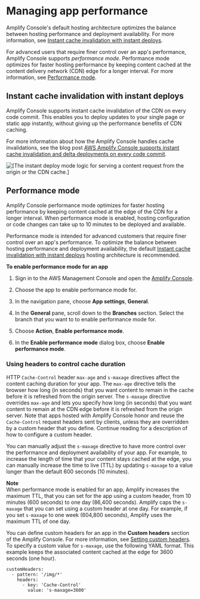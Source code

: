 # Managing app performance<a name="ttl"></a>

Amplify Console's default hosting architecture optimizes the balance between hosting performance and deployment availability\. For more information, see [Instant cache invalidation with instant deploys](#Instant-cache-invalidation-with-instant-deploys)\. 

For advanced users that require finer control over an app's performance, Amplify Console supports *performance mode*\. Performance mode optimizes for faster hosting performance by keeping content cached at the content delivery network \(CDN\) edge for a longer interval\. For more information, see [Performance mode](#Performance-mode)\.

## Instant cache invalidation with instant deploys<a name="Instant-cache-invalidation-with-instant-deploys"></a>

Amplify Console supports instant cache invalidation of the CDN on every code commit\. This enables you to deploy updates to your single page or static app instantly, without giving up the performance benefits of CDN caching\.

 For more information about how the Amplify Console handles cache invalidations, see the blog post [AWS Amplify Console supports instant cache invalidation and delta deployments on every code commit](http://aws.amazon.com/blogs/mobile/aws-amplify-console-supports-instant-cache-invalidation-and-delta-deployments/)\.

![\[The instant deploy mode logic for serving a content request from the origin or the CDN cache.\]](http://docs.aws.amazon.com/amplify/latest/userguide/images/instant-cache-invalidation.png)

## Performance mode<a name="Performance-mode"></a>

Amplify Console performance mode optimizes for faster hosting performance by keeping content cached at the edge of the CDN for a longer interval\. When performance mode is enabled, hosting configuration or code changes can take up to 10 minutes to be deployed and available\.

Performance mode is intended for advanced customers that require finer control over an app's performance\. To optimize the balance between hosting performance and deployment availability, the default [Instant cache invalidation with instant deploys](#Instant-cache-invalidation-with-instant-deploys) hosting architecture is recommended\.

**To enable performance mode for an app**

1. Sign in to the AWS Management Console and open the [Amplify Console](https://console.aws.amazon.com/amplify/)\.

1. Choose the app to enable performance mode for\.

1. In the navigation pane, choose **App settings**, **General**\.

1. In the **General** pane, scroll down to the **Branches** section\. Select the branch that you want to to enable performance mode for\.

1. Choose **Action**, **Enable performance mode**\.

1. In the **Enable performance mode** dialog box, choose **Enable performance mode**\.

### Using headers to control cache duration<a name="Using-headers-to-control-cache-duration"></a>

HTTP `Cache-Control` header `max-age` and `s-maxage` directives affect the content caching duration for your app\. The `max-age` directive tells the browser how long \(in seconds\) that you want content to remain in the cache before it is refreshed from the origin server\. The `s-maxage` directive overrides `max-age` and lets you specify how long \(in seconds\) that you want content to remain at the CDN edge before it is refreshed from the origin server\. Note that apps hosted with Amplify Console honor and reuse the `Cache-Control` request headers sent by clients, unless they are overridden by a custom header that you define\. Continue reading for a description of how to configure a custom header\.

You can manually adjust the `s-maxage` directive to have more control over the performance and deployment availability of your app\. For example, to increase the length of time that your content stays cached at the edge, you can manually increase the time to live \(TTL\) by updating `s-maxage` to a value longer than the default 600 seconds \(10 minutes\)\.

**Note**  
When performance mode is enabled for an app, Amplify increases the maximum TTL, that you can set for the app using a custom header, from 10 minutes \(600 seconds\) to one day \(86,400 seconds\)\. Amplify caps the `s-maxage` that you can set using a custom header at one day\. For example, if you set `s-maxage` to one week \(604,800 seconds\), Amplify uses the maximum TTL of one day\.

You can define custom headers for an app in the **Custom headers** section of the Amplify Console\. For more information, see [Setting custom headers](custom-headers.md#setting-custom-headers)\. To specify a custom value for `s-maxage`, use the following YAML format\. This example keeps the associated content cached at the edge for 3600 seconds \(one hour\)\.

```
customHeaders:
  - pattern: '/img/*'
    headers:
      - key: 'Cache-Control' 
        value: 's-maxage=3600'
```